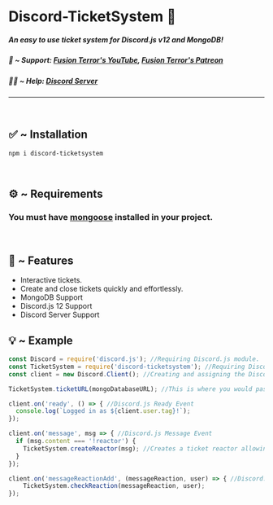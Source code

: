 # Discord-TicketSystem 📖
##### *An easy to use ticket system for Discord.js v12 and MongoDB!*
##### 💖 ~ Support: [Fusion Terror's YouTube](https://www.youtube.com/channel/UCjTvZBc6GFbYkVs9rGWJLbA), [Fusion Terror's Patreon](https://www.patreon.com/fusionterror)
##### 🙋‍♂ ~ Help: [Discord Server](https://discord.gg/QJyTkNxVrX)
---
&nbsp;
## ✅ ~ Installation
```
npm i discord-ticketsystem
```
&nbsp;
## ⚙️ ~ Requirements
 ### You **must** have [mongoose](https://www.npmjs.com/package/mongoose) installed in your project.
&nbsp;
## 📝 ~ Features

- Interactive tickets.
- Create and close tickets quickly and effortlessly.
- MongoDB Support
- Discord.js 12 Support
- Discord Server Support
&nbsp;

## 💡 ~ Example
```js
const Discord = require('discord.js'); //Requiring Discord.js module.
const TicketSystem = require('discord-ticketsystem'); //Requiring Discord-TicketSystem module.
const client = new Discord.Client(); //Creating and assigning the Discord.js Client constructor.

TicketSystem.ticketURL(mongoDatabaseURL); //This is where you would pass in your Database connection string. This should only be your code ONCE.

client.on('ready', () => { //Discord.js Ready Event
  console.log(`Logged in as ${client.user.tag}!`);
});

client.on('message', msg => { //Discord.js Message Event
  if (msg.content === '!reactor') {
  	TicketSystem.createReactor(msg); //Creates a ticket reactor allowing users to react and make tickets.
  }
});

client.on('messageReactionAdd', (messageReaction, user) => { //Discord.js Message Reaction Add Event. (This event only checks reactions of cached messages. Therefore, if the bot goes offline you must make a new reactor (using !reactor) when it goes back online.
	TicketSystem.checkReaction(messageReaction, user);
});
```